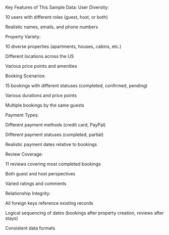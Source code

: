 Key Features of This Sample Data:
User Diversity:

10 users with different roles (guest, host, or both)

Realistic names, emails, and phone numbers

Property Variety:

10 diverse properties (apartments, houses, cabins, etc.)

Different locations across the US

Various price points and amenities

Booking Scenarios:

15 bookings with different statuses (completed, confirmed, pending)

Various durations and price points

Multiple bookings by the same guests

Payment Types:

Different payment methods (credit card, PayPal)

Different payment statuses (completed, partial)

Realistic payment dates relative to bookings

Review Coverage:

11 reviews covering most completed bookings

Both guest and host perspectives

Varied ratings and comments

Relationship Integrity:

All foreign keys reference existing records

Logical sequencing of dates (bookings after property creation, reviews after stays)

Consistent data formats
